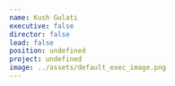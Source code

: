 ```yaml
---
name: Kush Gulati
executive: false
director: false
lead: false
position: undefined
project: undefined
image: ../assets/default_exec_image.png
---
```

